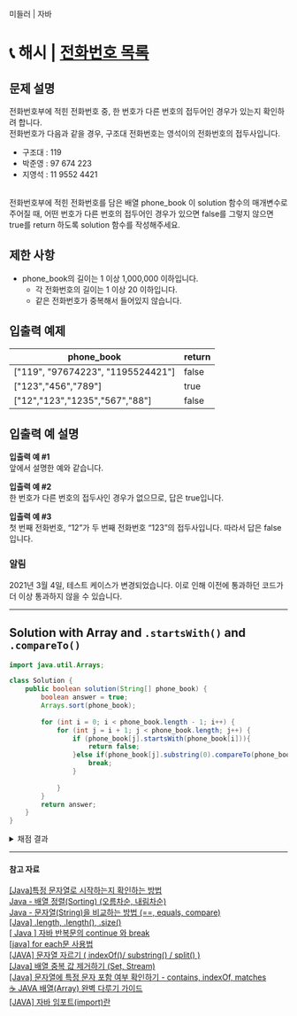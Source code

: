 미들러 | 자바
# 📞 해시 | [전화번호 목록](https://school.programmers.co.kr/learn/courses/30/lessons/42577)

## 문제 설명
전화번호부에 적힌 전화번호 중, 한 번호가 다른 번호의 접두어인 경우가 있는지 확인하려 합니다.  
전화번호가 다음과 같을 경우, 구조대 전화번호는 영석이의 전화번호의 접두사입니다.
<br>
- 구조대 : 119
- 박준영 : 97 674 223
- 지영석 : 11 9552 4421
<br>
전화번호부에 적힌 전화번호를 담은 배열 phone_book 이 solution 함수의 매개변수로 주어질 때, 어떤 번호가 다른 번호의 접두어인 경우가 있으면 false를 그렇지 않으면 true를 return 하도록 solution 함수를 작성해주세요.

## 제한 사항
- phone_book의 길이는 1 이상 1,000,000 이하입니다.
  - 각 전화번호의 길이는 1 이상 20 이하입니다.
  - 같은 전화번호가 중복해서 들어있지 않습니다.

## 입출력 예제
| **phone_book**                    | **return** |
|-----------------------------------|------------|
| ["119", "97674223", "1195524421"] | false      |
| ["123","456","789"]               | true       |
| ["12","123","1235","567","88"]    | false      |


## 입출력 예 설명
**입출력 예 #1**  
앞에서 설명한 예와 같습니다.

**입출력 예 #2**  
한 번호가 다른 번호의 접두사인 경우가 없으므로, 답은 true입니다.  

**입출력 예 #3**  
첫 번째 전화번호, “12”가 두 번째 전화번호 “123”의 접두사입니다. 따라서 답은 false입니다.

### 알림

2021년 3월 4일, 테스트 케이스가 변경되었습니다. 이로 인해 이전에 통과하던 코드가 더 이상 통과하지 않을 수 있습니다.

---
## Solution with Array and `.startsWith()` and `.compareTo()`
```java
import java.util.Arrays;

class Solution {
    public boolean solution(String[] phone_book) {
        boolean answer = true;
        Arrays.sort(phone_book);
        
        for (int i = 0; i < phone_book.length - 1; i++) {
            for (int j = i + 1; j < phone_book.length; j++) {
                if (phone_book[j].startsWith(phone_book[i])){
                    return false;
                }else if(phone_book[j].substring(0).compareTo(phone_book[i].substring(0)) != 0){
                    break;
                }
                
            }
        }
        return answer;
    }
}
```
<details>
  <summary>채점 결과</summary>

  ![채점 결과](https://github.com/MinjuKang727/I_am_Super_Junior/assets/108849480/bb936a3b-1f3c-4125-a4e8-e04e6c1339ca)
</details>

---

#### 참고 자료
[[Java]특정 문자열로 시작하는지 확인하는 방법](https://developer-talk.tistory.com/405)  
[Java - 배열 정렬(Sorting) (오름차순, 내림차순)](https://codechacha.com/ko/java-sorting-array/)  
[Java - 문자열(String)을 비교하는 방법 (==, equals, compare)](https://codechacha.com/ko/java-string-compare/)  
[[Java] .length, .length(), .size()](https://developer-rooney.tistory.com/132)  
[[ Java ] 자바 반복문의 continue 와 break](https://mjn5027.tistory.com/94)  
[[java] for each문 사용법](https://jink1982.tistory.com/140)  
[[JAVA] 문자열 자르기 ( indexOf()/ substring() / split() )](https://jul-liet.tistory.com/203)  
[[Java] 배열 중복 값 제거하기 (Set, Stream)](https://hianna.tistory.com/554)  
[[Java] 문자열에 특정 문자 포함 여부 확인하기 - contains, indexOf, matches](https://hianna.tistory.com/539)  
[☕ JAVA 배열(Array) 완벽 다루기 가이드](https://inpa.tistory.com/entry/JAVA-%E2%98%95-%EC%9E%90%EB%B0%94-%EB%B0%B0%EC%97%B4Array-%EB%AC%B8%EB%B2%95-%EC%9D%91%EC%9A%A9-%EC%B4%9D%EC%A0%95%EB%A6%AC)  
[[JAVA] 자바 임포트(import)란](https://mozi.tistory.com/549)
